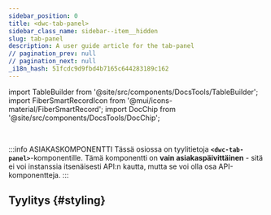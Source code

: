 ```yaml
---
sidebar_position: 0
title: <dwc-tab-panel>
sidebar_class_name: sidebar--item__hidden
slug: tab-panel
description: A user guide article for the tab-panel
// pagination_prev: null
// pagination_next: null
_i18n_hash: 51fcdc9d9fbd4b7165c644283189c162
---
```

import TableBuilder from '@site/src/components/DocsTools/TableBuilder';
import FiberSmartRecordIcon from '@mui/icons-material/FiberSmartRecord';
import DocChip from '@site/src/components/DocsTools/DocChip';

<DocChip chip='shadow' />

<br />

:::info ASIAKASKOMPONENTTI
Tässä osiossa on tyylitietoja **`<dwc-tab-panel>`**-komponentille. Tämä komponentti on **vain asiakaspäivittäinen** - sitä ei voi instanssia itsenäisesti API:n kautta, mutta se voi olla osa API-komponentteja.
:::

## Tyylitys {#styling}

<TableBuilder name="dwc-tab-panel" clientComponent />
